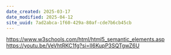 ```yaml
---
date_created: 2025-03-17
date_modified: 2025-04-12
site_uuid: 7ad2abca-1f60-429a-80af-cde7b6cb45cb
---
```


https://www.w3schools.com/html/html5_semantic_elements.asp
https://youtu.be/VeVhtRKC1fg?si=lI6KupP3SQTgwZ6U
